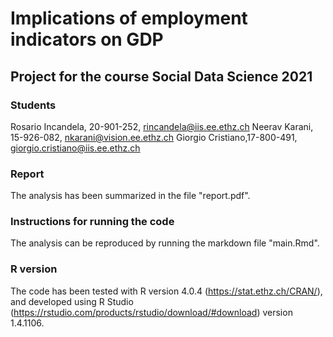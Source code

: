 # Implications of employment indicators on GDP
## Project for the course Social Data Science 2021

### Students
Rosario Incandela, 20-901-252, rincandela@iis.ee.ethz.ch
Neerav Karani, 15-926-082, nkarani@vision.ee.ethz.ch
Giorgio Cristiano,17-800-491, giorgio.cristiano@iis.ee.ethz.ch

### Report
The analysis has been summarized in the file "report.pdf". 

### Instructions for running the code
The analysis can be reproduced by running the markdown file "main.Rmd".

### R version
The code has been tested with R version 4.0.4 (https://stat.ethz.ch/CRAN/), and developed using R Studio (https://rstudio.com/products/rstudio/download/#download) version 1.4.1106.
